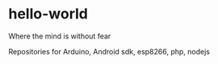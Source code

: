 # hello-world
Where the mind is without fear

Repositories for Arduino, Android sdk, esp8266, php, nodejs
